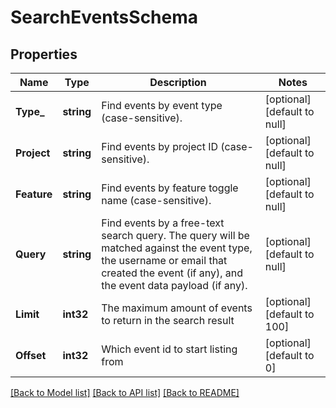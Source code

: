 # SearchEventsSchema

## Properties
Name | Type | Description | Notes
------------ | ------------- | ------------- | -------------
**Type_** | **string** | Find events by event type (case-sensitive). | [optional] [default to null]
**Project** | **string** | Find events by project ID (case-sensitive). | [optional] [default to null]
**Feature** | **string** | Find events by feature toggle name (case-sensitive). | [optional] [default to null]
**Query** | **string** |                  Find events by a free-text search query.                 The query will be matched against the event type,                 the username or email that created the event (if any),                 and the event data payload (if any).              | [optional] [default to null]
**Limit** | **int32** | The maximum amount of events to return in the search result | [optional] [default to 100]
**Offset** | **int32** | Which event id to start listing from | [optional] [default to 0]

[[Back to Model list]](../README.md#documentation-for-models) [[Back to API list]](../README.md#documentation-for-api-endpoints) [[Back to README]](../README.md)

